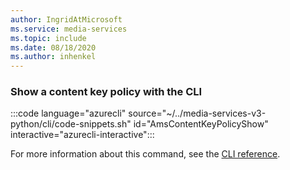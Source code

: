 ```yaml
---
author: IngridAtMicrosoft
ms.service: media-services 
ms.topic: include
ms.date: 08/18/2020
ms.author: inhenkel
---
```


### Show a content key policy with the CLI

:::code language="azurecli" source="~/../media-services-v3-python/cli/code-snippets.sh" id="AmsContentKeyPolicyShow" interactive="azurecli-interactive":::

For more information about this command, see the [CLI reference](/cli/azure/ams/content-key-policy?view=azure-cli-latest#az-ams-content-key-policy-show).

